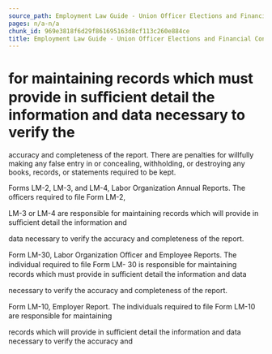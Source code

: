 ```yaml
---
source_path: Employment Law Guide - Union Officer Elections and Financial Controls.md
pages: n/a-n/a
chunk_id: 969e3818f6d29f861695163d8cf113c260e884ce
title: Employment Law Guide - Union Officer Elections and Financial Controls
---
```

# for maintaining records which must provide in suﬃcient detail the information and data necessary to verify the

accuracy and completeness of the report. There are penalties for willfully making any false entry in or concealing, withholding, or destroying any books, records, or statements required to be kept.

Forms LM-2, LM-3, and LM-4, Labor Organization Annual Reports. The oﬃcers required to ﬁle Form LM-2,

LM-3 or LM-4 are responsible for maintaining records which will provide in suﬃcient detail the information and

data necessary to verify the accuracy and completeness of the report.

Form LM-30, Labor Organization Oﬃcer and Employee Reports. The individual required to ﬁle Form LM- 30 is responsible for maintaining records which must provide in suﬃcient detail the information and data

necessary to verify the accuracy and completeness of the report.

Form LM-10, Employer Report. The individuals required to ﬁle Form LM-10 are responsible for maintaining

records which will provide in suﬃcient detail the information and data necessary to verify the accuracy and

